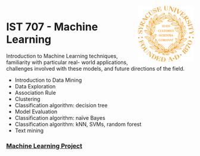 <img align="right" width="150" height="150" src="https://github.com/dcaley5005/Data_Science/blob/main/Syracuse/Applied%20Data%20Science%20Portfolio/syracuse_logo.png">

# IST 707 - Machine Learning

Introduction to Machine Learning techniques, familiarity with particular real- world applications, challenges involved with these models, and future directions of the field.

- Introduction to Data Mining
- Data Exploration
- Association Rule
- Clustering
- Classification algorithm: decision tree
- Model Evaluation
- Classification algorithm: naïve Bayes
- Classification algorithm: kNN, SVMs, random forest
- Text mining

### [Machine Learning Project](https://github.com/dcaley5005/Data_Science/blob/main/Syracuse/Applied%20Data%20Science%20Portfolio/IST%20707%20-%20Machine%20Learning/Machine%20Learning%20on%20IMDB%20Scores.pdf)
